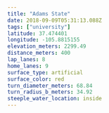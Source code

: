 ```yaml
---
title: "Adams State"
date: 2018-09-09T05:31:13.088Z
tags: ["university"]
latitude: 37.474401
longitude: -105.8815155
elevation_meters: 2299.49
distance_meters: 400
lap_lanes: 8
home_lanes: 9
surface_type: artificial
surface_color: red
turn_diameter_meters: 68.84
turn_radius_b_meters: 34.92
steeple_water_location: inside
---
```


<!--more-->
